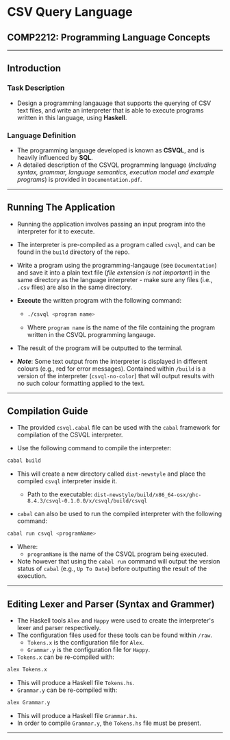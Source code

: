 # CSV Query Language

## COMP2212: Programming Language Concepts

---

## Introduction

### Task Description

- Design a programming langauage that supports the querying of CSV text files, and write an interpreter that is able to execute programs written in this language, using **Haskell**.

### Language Definition

- The programming language developed is known as **CSVQL**, and is heavily influenced by **SQL**.
- A detailed description of the CSVQL programming language (*including syntax, grammar, language semantics, execution model and example programs*) is provided in `Documentation.pdf`. 

---

## Running The Application

- Running the application involves passing an input program into the interpreter for it to execute.

- The interpreter is pre-compiled as a program called `csvql`, and can be found in the `build` directory of the repo.

- Write a program using the programming-langauge (see `Documentation`) and save it into a plain text file (*file extension is not important*) in the same directory as the language interpreter - make sure any files (i.e., `.csv` files) are also in the same directory.

- **Execute** the written program with the following command:

  - ```bash
    ./csvql <program name>
    ```

  - Where `program name` is the name of the file containing the program written in the CSVQL programming langauge.

- The result of the program will be outputted to the terminal.

- ***Note***: Some text output from the interpreter is displayed in different colours (e.g., red for error messages). Contained within `/build` is a version of the interpreter (`csvql-no-color`) that will output results with no such colour formatting applied to the text.

---

## Compilation Guide

- The provided `csvql.cabal` file can be used with the `cabal` framework for compilation of the CSVQL interpreter.

- Use the following command to compile the interpreter:

```bash
cabal build
```

- This will create a new directory called `dist-newstyle` and place the compiled `csvql` interpreter inside it.

  - Path to the executable: `dist-newstyle/build/x86_64-osx/ghc-8.4.3/csvql-0.1.0.0/x/csvql/build/csvql`

- `cabal` can also be used to run the compiled interpreter with the following command:

```bash
cabal run csvql <programName>
```
- Where:
  - `programName` is the name of the CSVQL program being executed.
- Note however that using the `cabal run` command will output the version status of `cabal` (e.g., `Up To Date`) before outputting the result of the execution.

--- 

## Editing Lexer and Parser (Syntax and Grammer)

- The Haskell tools `Alex` and `Happy` were used to create the interpreter's lexer and parser respectively.
- The configuration files used for these tools can be found within `/raw`.
  - `Tokens.x` is the configuration file for `Alex`.
  - `Grammar.y` is the configuration file for `Happy`.
- `Tokens.x` can be re-compiled with:
```bash
alex Tokens.x
```
  - This will produce a Haskell file `Tokens.hs`.
- `Grammar.y` can be re-compiled with:
```bash
alex Grammar.y
```
  - This will produce a Haskell file `Grammar.hs`.
  - In order to compile `Grammar.y`, the `Tokens.hs` file must be present.

---
